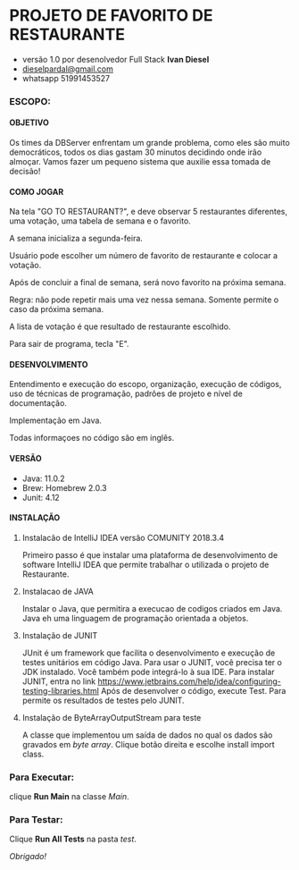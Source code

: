 PROJETO DE FAVORITO DE RESTAURANTE
=
- versão 1.0 por desenolvedor Full Stack **Ivan Diesel**
- dieselpardal@gmail.com
- whatsapp 51991453527

### ESCOPO:

#### OBJETIVO
Os times da DBServer enfrentam um grande problema, como eles são muito democráticos, 
todos os dias gastam 30 minutos decidindo onde irão almoçar. Vamos fazer um pequeno 
sistema que auxilie essa tomada de decisão!

#### COMO JOGAR
Na tela "GO TO RESTAURANT?", e deve observar 5 restaurantes diferentes, uma votação, 
uma tabela de semana e o favorito.

A semana inicializa a segunda-feira. 

Usuário pode escolher um número de favorito de restaurante e colocar a votação.

Após de concluir a final de semana, será novo favorito na próxima semana.

Regra: não pode repetir mais uma vez nessa semana. Somente permite o caso da próxima semana.

A lista de votação é que resultado de restaurante escolhido.

Para sair de programa, tecla "E". 


#### DESENVOLVIMENTO
Entendimento e execução do escopo, organização, execução de códigos,
uso de técnicas de programação, padrões de projeto e nível de documentação.

Implementação em Java.

Todas informaçoes no código são em inglês.


#### VERSÃO
- Java: 11.0.2
- Brew: Homebrew 2.0.3
- Junit: 4.12

#### INSTALAÇÃO

1) Instalacão de IntelliJ IDEA versão COMUNITY 2018.3.4

    Primeiro passo é que instalar uma plataforma de desenvolvimento de software 
    IntelliJ IDEA que permite trabalhar o utilizada o projeto de Restaurante.

2) Instalacao de JAVA

    Instalar o Java, que permitira a execucao de codigos criados em Java.
    Java eh uma linguagem de programação orientada a objetos.

3) Instalação de JUNIT

   JUnit é um framework que facilita o desenvolvimento e execução de testes unitários em código Java.
   Para usar o JUNIT, você precisa ter o JDK instalado. Você também pode integrá-lo à sua IDE.
   Para instalar JUNIT, entra no link https://www.jetbrains.com/help/idea/configuring-testing-libraries.html
   Após de desenvolver o código, execute Test.
   Para permite os resultados de testes pelo JUNIT.
  
4) Instalação de ByteArrayOutputStream para teste

   A classe que implementou um saída de dados no qual os dados são gravados em _byte array_.
   Clique botão direita e escolhe install import class.
   
   
   
### Para Executar:
  clique **Run Main** na classe *Main*.
  
### Para Testar:
   Clique **Run All Tests** na pasta *test*.


*Obrigado!*
